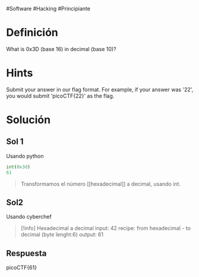 #Software #Hacking #Principiante
# Definición
What is 0x3D (base 16) in decimal (base 10)?
# Hints
Submit your answer in our flag format. For example, if your answer was '22', you would submit 'picoCTF{22}' as the flag.
# Solución
## Sol 1
Usando python
```python
int(0x3d)
61
```
>Transformamos el número [[hexadecimal]] a decimal, usando int.
## Sol2
Usando cyberchef
> [!info] Hexadecimal a decimal
> input: 42
> recipe: from hexadecimal - to decimal (byte lenght:6)
> output: 61
## Respuesta
picoCTF{61}